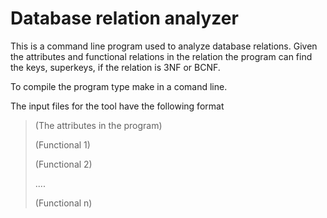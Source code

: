 
Database relation analyzer
==========================

This is a command line program used to analyze database relations.
Given the attributes and functional relations in the relation the
program can find the keys, superkeys, if the relation is 3NF or BCNF.

To compile the program type make in a comand line.

The input files for the tool have the following format

> (The attributes in the program)
>
> (Functional 1)
>
> (Functional 2)
>
> ....
>
> (Functional n)
